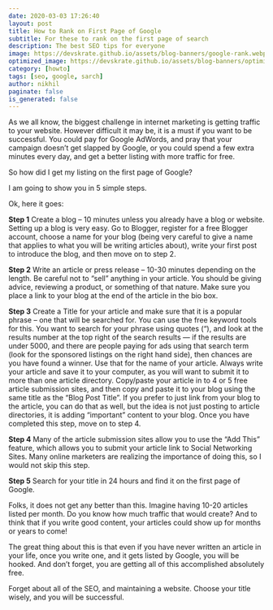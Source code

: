 ```yaml
---
date: 2020-03-03 17:26:40
layout: post
title: How to Rank on First Page of Google
subtitle: For these to rank on the first page of search
description: The best SEO tips for everyone
image: https://devskrate.github.io/assets/blog-banners/google-rank.webp
optimized_image: https://devskrate.github.io/assets/blog-banners/optimized/google-rank.webp
category: [howto]
tags: [seo, google, sarch]
author: nikhil
paginate: false
is_generated: false
---
```


As we all know, the biggest challenge in internet marketing is getting traffic to your website. However difficult it may be, it is a must if you want to be successful. You could pay for Google AdWords, and pray that your campaign doesn’t get slapped by Google, or you could spend a few extra minutes every day, and get a better listing with more traffic for free.

So how did I get my listing on the first page of Google?

I am going to show you in 5 simple steps.

Ok, here it goes:

**Step 1**
Create a blog – 10 minutes unless you already have a blog or website. Setting up a blog is very easy. Go to Blogger, register for a free Blogger account, choose a name for your blog (being very careful to give a name that applies to what you will be writing articles about), write your first post to introduce the blog, and then move on to step 2.

**Step 2**
Write an article or press release – 10-30 minutes depending on the length. Be careful not to “sell” anything in your article. You should be giving advice, reviewing a product, or something of that nature. Make sure you place a link to your blog at the end of the article in the bio box.

**Step 3**
Create a Title for your article and make sure that it is a popular phrase – one that will be searched for. You can use the free keyword tools for this. You want to search for your phrase using quotes (“), and look at the results number at the top right of the search results — if the results are under 5000, and there are people paying for ads using that search term (look for the sponsored listings on the right hand side), then chances are you have found a winner. Use that for the name of your article. Always write your article and save it to your computer, as you will want to submit it to more than one article directory. Copy/paste your article in to 4 or 5 free article submission sites, and then copy and paste it to your blog using the same title as the “Blog Post Title”. If you prefer to just link from your blog to the article, you can do that as well, but the idea is not just posting to article directories, it is adding “important” content to your blog. Once you have completed this step, move on to step 4.

**Step 4**
Many of the article submission sites allow you to use the “Add This” feature, which allows you to submit your article link to Social Networking Sites. Many online marketers are realizing the importance of doing this, so I would not skip this step.

**Step 5**
Search for your title in 24 hours and find it on the first page of Google.

Folks, it does not get any better than this. Imagine having 10-20 articles listed per month. Do you know how much traffic that would create? And to think that if you write good content, your articles could show up for months or years to come!

The great thing about this is that even if you have never written an article in your life, once you write one, and it gets listed by Google, you will be hooked. And don’t forget, you are getting all of this accomplished absolutely free.

Forget about all of the SEO, and maintaining a website. Choose your title wisely, and you will be successful.
